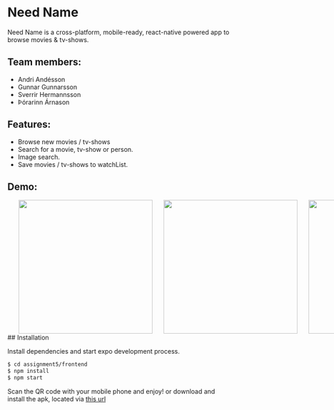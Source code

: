 # Need Name

Need Name is a cross-platform, mobile-ready, react-native powered app to browse movies & tv-shows.

## Team members:

- Andri Andésson
- Gunnar Gunnarsson
- Sverrir Hermannsson
- Þórarinn Árnason

## Features:

- Browse new movies / tv-shows
- Search for a movie, tv-show or person.
- Image search.
- Save movies / tv-shows to watchList.

## Demo:
<div style="display: flex; width: 1000px; justify-content: space-evenly;">
<img  src="/screens/gif1.gif" height="300" />
<img  src="/screens/gif2.gif" height="300" />
<img  src="/screens/gif3.gif" height="300" />
</div>
## Installation

Install dependencies and start expo development process.

```sh
$ cd assignment5/frontend
$ npm install
$ npm start
```

Scan the QR code with your mobile phone and enjoy!
or download and install the apk, located via [this url]()

[react native]: https://facebook.github.io/react-native/r
[expo]: https://github.com/expo/expo
[node.js]: http://nodejs.org
[express]: http://expressjs.com
